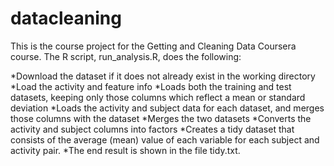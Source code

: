 # datacleaning
This is the course project for the Getting and Cleaning Data Coursera course. The R script, run_analysis.R, does the following:

*Download the dataset if it does not already exist in the working directory
*Load the activity and feature info
*Loads both the training and test datasets, keeping only those columns which reflect a mean or standard deviation
*Loads the activity and subject data for each dataset, and merges those columns with the dataset
*Merges the two datasets
*Converts the activity and subject columns into factors
*Creates a tidy dataset that consists of the average (mean) value of each variable for each subject and activity pair.
*The end result is shown in the file tidy.txt.

